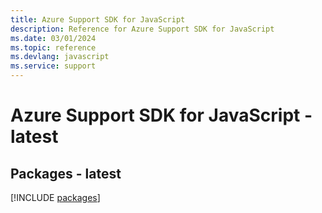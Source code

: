 ```yaml
---
title: Azure Support SDK for JavaScript
description: Reference for Azure Support SDK for JavaScript
ms.date: 03/01/2024
ms.topic: reference
ms.devlang: javascript
ms.service: support
---
```

# Azure Support SDK for JavaScript - latest
## Packages - latest
[!INCLUDE [packages](support-index.md)]